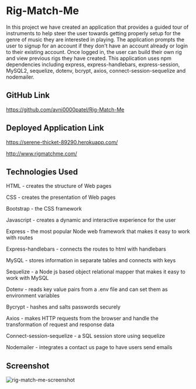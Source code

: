 # Rig-Match-Me
In this project we have created an application that provides a guided tour of instruments to help steer the user towards getting properly setup for the genre of music they are interested in playing. The application prompts the user to signup for an account if they don't have an account already or login to their existing account. Once logged in, the user can build their own rig and view previous rigs they have created. This application uses npm dependencies including express, express-handlebars, express-session, MySQL2, sequelize, dotenv, bcrypt, axios, connect-session-sequelize and nodemailer.
## GitHub Link
https://github.com/avni0000patel/Rig-Match-Me
## Deployed Application Link
https://serene-thicket-89290.herokuapp.com/

http://www.rigmatchme.com/
## Technologies Used
HTML - creates the structure of Web pages

CSS - creates the presentation of Web pages

Bootstrap - the CSS framework

Javascript - creates a dynamic and interactive experience for the user

Express - the most popular Node web framework that makes it easy to work with routes

Express-handlebars - connects the routes to html with handlebars

MySQL - stores information in separate tables and connects with keys

Sequelize - a Node js based object relational mapper that makes it easy to work with MySQL

Dotenv - reads key value pairs from a .env file and can set them as environment variables 

Bycrypt - hashes and salts passwords securely 

Axios - makes HTTP requests from the browser and handle the transformation of request and response data 

Connect-session-sequelize - a SQL session store using sequelize 

Nodemailer - integrates a contact us page to have users send emails
## Screenshot
![rig-match-me-screenshot](https://user-images.githubusercontent.com/104175474/190836122-7f39248d-09f5-4d52-8d8e-3089462229de.png)
